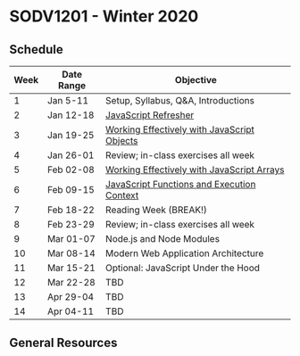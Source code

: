 # SODV1201 - Winter 2020

## Schedule

| Week | Date Range | Objective |
| ---------------- | ---------------- | ---------------- |
| 1 | Jan 5-11 | Setup, Syllabus, Q&A, Introductions
| 2 | Jan 12-18 | [JavaScript Refresher](/Refresher)
| 3 | Jan 19-25 | [Working Effectively with JavaScript Objects](/Objects)
| 4 | Jan 26-01 | Review; in-class exercises all week
| 5 | Feb 02-08 | [Working Effectively with JavaScript Arrays](/Arrays)
| 6 | Feb 09-15 | [JavaScript Functions and Execution Context](/Functions)
| 7 | Feb 18-22 | Reading Week (BREAK!)
| 8 | Feb 23-29 | Review; in-class exercises all week
| 9 | Mar 01-07 | Node.js and Node Modules
| 10 | Mar 08-14 | Modern Web Application Architecture
| 11 | Mar 15-21 | Optional: JavaScript Under the Hood
| 12 | Mar 22-28 | TBD
| 13 | Apr 29-04 | TBD
| 14 | Apr 04-11 | TBD

## General Resources
